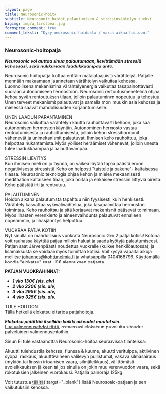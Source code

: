 ```yaml
---
layout: page
title: Neurosonic-hoito
subtitle: Neurosonic hoidot palautumisen & stressinsäätelyn tueksi
bigimg: img/a_firstbeat.jpg
formspree_comment: true
comment_teksti: "Kysy neurosonic-hoidosta / varaa aikaa hoitoon:"
---
```


### Neurosonic-hoitopatja

***Neurosonic voi auttaa sinua palautumaan, lievittämään stressiä kehossasi, sekä nukkumaan laadukkaampaa unta.***

Neurosonic hoitopatja tuottaa erittäin matalataajuista värähtelyä. Patjalle mennään makaamaan ja annetaan värähtelyn vaikuttaa kehossa. Luonnollisena mekanismina värähtelyenergia vaikuttaa tasapainottavasti suoraan autonomiseen hermostoon. Neurosonic rentoutusmenetelmä ohjaa kehoa syvän rentoutuksen tilaan, jolloin palautuminen nopeutuu ja tehostuu. Unen terveet mekanismit palautuvat ja samalla moni muukin asia kehossa ja mielessä saavat mahdollisuuden korjaantumiselle.

UNEN LAADUN PARANTAMINEN  
Neurosonic vaikuttaa värähtelyn kautta rauhoittavasti kehoon, joka saa autonomisen hermoston käyntiin. Autonominen hermosto vastaa rentoutumisesta ja rauhoittumisesta, jolloin kehon stressihormonit vähenevät ja unimekanismit palautuvat. Ihmisen keho rauhoittuu, joka helpottaa nukahtamista. Myös yölliset heräämiset vähenevät, jolloin unesta tulee laadukkaampaa ja palauttavampaa.

STRESSIN LIEVITYS  
Kun ihmisen mieli on jo täynnä, on vaikea löytää tapaa päästä eroon negatiivisesta stressistä. Keho on helposti "taistele ja pakene"- kaltaisessa tilassa. Neurosonic teknologia ohjaa kehon ja mielen mekaanisesti meditaation kaltaiseen tilaan, joka hoitaa ja ehkäisee stressiin liittyviä oireita. Keho päästää irti ja rentoutuu.

PALAUTUMINEN  
Hoidon aikana palautumista tapahtuu niin fyysisesti, kuin henkisesti. Värähtely kasvattaa sykevälivaihtelua, joka tasapainottaa hermoston toimintaa. Keho rauhoittuu ja sitä korjaavat mekanismit pääsevät toimimaan. Myös lihasten verenkierto ja aineenvaihdunta palautuvat ennalleen nopeammin, ja lihasjännitys helpottuu.

VUOKRAA PATJA KOTIIN  
Nyt sinulla on mahdollisuus vuokrata Neurosonic Gen 2 patja kotiisi! Kotona voit rauhassa käyttää patjaa milloin haluat ja saada hyötyjä palautumiseesi. Patjan saat Järvenpäästä noudettua vuokralle (kulkee henkilöautossa), ja lisämaksusta se voidaan myös toimittaa kotiisi. Voit kysyä vapaita aikoja meilitse johannes@kohtiunelmia.fi ja whatsappilla 0404168796. Käyttämällä koodia "elokatsu" saat -10€ alennuksen patjasta.  

**PATJAN VUOKRAHINNAT:**
* **_1 vko 130€ (sis. alv)_**
* **_2 vko 220€ (sis. alv)_**
* **_3 vko 295€ (sis. alv)_**
* **_4 vko 325€ (sis. alv)_**

TULE HOITOON  
Tällä hetkellä elokatsu ei tarjoa patjahoitoja.  

**_Elokatsu pidättää itsellään kaikki oikeudet muutoksiin._**  
[Lue valmennusehdot tästä](/valmennusehdot), ostaessasi elokatsun palveluita sitoudut palveluiden valmennusehtoihin.

Sinun EI tule vastaanottaa Neurosonic-hoitoa seuraavissa tilanteissa:

Akuutti tulehdustila kehossa, flunssa & kuume, akuutti veritulppa, aktiivinen syöpä, raskaus, akuutttivaiheen välilevyn pullistumat, vakava silmäsairaus (mykiön tai linssin irtoamisen vaara, silmäleikkaus), välittömästi avoleikkauksen jälkeen tai jos sinulla on jokin muu verenvuodon vaara, sekä rokotuksien jälkeinen vuorokausi. Patjalla painoraja 125kg.

Voit tutustua [täältä](https://neurosonic.fi/){:target="_blank"} lisää Neurosonic-patjaan ja sen vaikutuksiin kehossa.